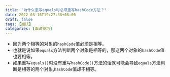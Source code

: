 ```yaml
---
title: "为什么重写equals时必须重写hashCode方法？"
date: 2022-03-10T19:27:38+08:00
draft: false
tags: [面试]
categories: [面试技巧]
---
```


* 因为两个相等的对象的`hashCode`值必须是相等。
* 也就是说如果`equals`方法判断两个对象是相等的，那这两个对象的`hashCode`值也要相等。
* 如果重写`equals()`时没有重写`hashCode()`方法的话就可能会导致`equals`方法判断是相等的两个对象,`hashCode`值却不相等。
